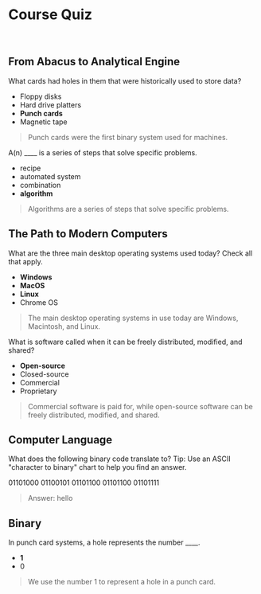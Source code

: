 # Course Quiz

<br>

## From Abacus to Analytical Engine

What cards had holes in them that were historically used to store data?

* Floppy disks
* Hard drive platters
* **Punch cards**
* Magnetic tape

> Punch cards were the first binary system used for machines.

A(n) ____ is a series of steps that solve specific problems.

* recipe
* automated system
* combination
* **algorithm**

> Algorithms are a series of steps that solve specific problems.

## The Path to Modern Computers

What are the three main desktop operating systems used today? Check all that apply.

* **Windows**
* **MacOS**
* **Linux**
* Chrome OS

> The main desktop operating systems in use today are Windows, Macintosh, and Linux.

What is software called when it can be freely distributed, modified, and shared?

* **Open-source**
* Closed-source
* Commercial
* Proprietary

> Commercial software is paid for, while open-source software can be freely distributed, modified, and shared.

## Computer Language

What does the following binary code translate to? Tip: Use an ASCII "character to binary" chart to help you find an answer.

01101000 01100101 01101100 01101100 01101111

> Answer: hello

## Binary

In punch card systems, a hole represents the number ____.

* **1**
* 0

> We use the number 1 to represent a hole in a punch card.